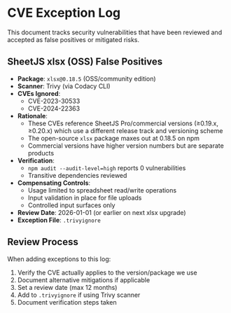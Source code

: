 # CVE Exception Log

This document tracks security vulnerabilities that have been reviewed and accepted as false positives or mitigated risks.

## SheetJS xlsx (OSS) False Positives

- **Package**: `xlsx@0.18.5` (OSS/community edition)
- **Scanner**: Trivy (via Codacy CLI)
- **CVEs Ignored**:
  - CVE-2023-30533
  - CVE-2024-22363
- **Rationale**:
  - These CVEs reference SheetJS Pro/commercial versions (≥0.19.x, ≥0.20.x) which use a different release track and versioning scheme
  - The open-source `xlsx` package maxes out at 0.18.5 on npm
  - Commercial versions have higher version numbers but are separate products
- **Verification**:
  - `npm audit --audit-level=high` reports 0 vulnerabilities
  - Transitive dependencies reviewed
- **Compensating Controls**:
  - Usage limited to spreadsheet read/write operations
  - Input validation in place for file uploads
  - Controlled input surfaces only
- **Review Date**: 2026-01-01 (or earlier on next xlsx upgrade)
- **Exception File**: `.trivyignore`

## Review Process

When adding exceptions to this log:

1. Verify the CVE actually applies to the version/package we use
2. Document alternative mitigations if applicable
3. Set a review date (max 12 months)
4. Add to `.trivyignore` if using Trivy scanner
5. Document verification steps taken
